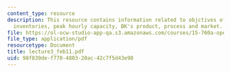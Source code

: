 ```yaml
---
content_type: resource
description: This resource contains information related to objctives of burger king,
  inventories, peak hourly capacity, BK's product, process and market.
file: https://ol-ocw-studio-app-qa.s3.amazonaws.com/courses/15-760a-operations-management-spring-2002/98f839def770480320ac42c7f5d43e98_lecture3_feb11.pdf
file_type: application/pdf
resourcetype: Document
title: lecture3_feb11.pdf
uid: 98f839de-f770-4803-20ac-42c7f5d43e98
---
```

